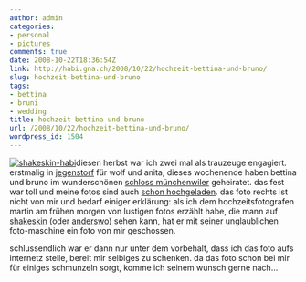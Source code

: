 ```yaml
---
author: admin
categories:
- personal
- pictures
comments: true
date: 2008-10-22T18:36:54Z
link: http://habi.gna.ch/2008/10/22/hochzeit-bettina-und-bruno/
slug: hochzeit-bettina-und-bruno
tags:
- bettina
- bruni
- wedding
title: hochzeit bettina und bruno
url: /2008/10/22/hochzeit-bettina-und-bruno/
wordpress_id: 1504
---
```


[![shakeskin-habi](http://habi.gna.ch/wp-content/uploads/2008/10/d3f-83741.jpg)](http://habi.gna.ch/wp-content/uploads/2008/10/d3f-8374.jpg)diesen herbst war ich zwei mal als trauzeuge engagiert. erstmalig in [jegenstorf](http://flickr.com/photos/habi/tags/jegenstorf) für wolf und anita, dieses wochenende haben bettina und bruno im wunderschönen [schlos](http://www.schlossmuenchenwiler.ch/)[s münchenwiler](http://www.schlossmuenchenwiler.ch/) geheiratet. das fest war toll und meine fotos sind auch [schon hochgeladen](http://flickr.com/photos/habi/sets/72157608216573253/). das foto rechts ist nicht von mir und bedarf einiger erklärung: als ich dem hochzeitsfotografen martin am frühen morgen von lustigen fotos erzählt habe, die mann auf [shakeskin](http://shakeskin.com/) (oder [anderswo](http://flickr.com/photos/habi/245722599/)) sehen kann, hat er mit seiner unglaublichen foto-maschine ein foto von mir geschossen.



schlussendlich war er dann nur unter dem vorbehalt, dass ich das foto aufs internetz stelle, bereit mir selbiges zu schenken. da das foto schon bei mir für einiges schmunzeln sorgt, komme ich seinem wunsch gerne nach...



